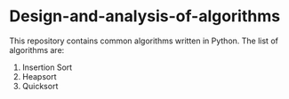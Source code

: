 # Design-and-analysis-of-algorithms

This repository contains common algorithms written in Python. The list of algorithms are:

1. Insertion Sort
2. Heapsort
3. Quicksort